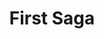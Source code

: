 ---
title: "First Saga"
slug: "first-saga"
summary: "Summary of the first saga."
links: { repo: "https://...", rss: "/sagas/first-saga/index.xml" }
order: 1        # sort on /sagas and /library
---